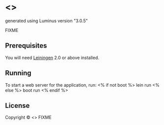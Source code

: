 # <<name>>

generated using Luminus version "3.0.5"

FIXME

## Prerequisites

You will need [Leiningen][1] 2.0 or above installed.

[1]: https://github.com/technomancy/leiningen

## Running

To start a web server for the application, run:
<% if not boot %>
    lein run
<% else %>
    boot run
<% endif %>
## License

Copyright © <<year>> FIXME
